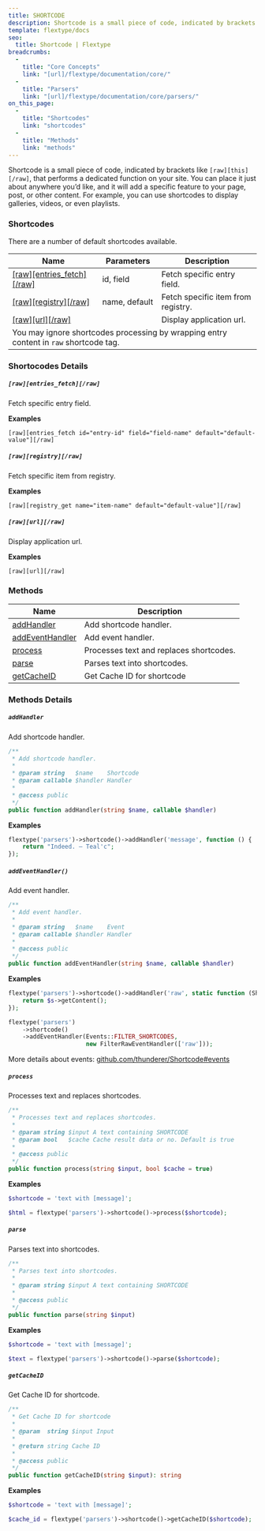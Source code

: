 ```yaml
---
title: SHORTCODE
description: Shortcode is a small piece of code, indicated by brackets like `[this]`, that performs a dedicated function on your site.
template: flextype/docs
seo:
  title: Shortcode | Flextype
breadcrumbs:
  -
    title: "Core Concepts"
    link: "[url]/flextype/documentation/core/"
  -
    title: "Parsers"
    link: "[url]/flextype/documentation/core/parsers/"
on_this_page:
  -
    title: "Shortcodes"
    link: "shortcodes"
  -
    title: "Methods"
    link: "methods"
---
```


Shortcode is a small piece of code, indicated by brackets like `[raw][this][/raw]`, that performs a dedicated function on your site. You can place it just about anywhere you’d like, and it will add a specific feature to your page, post, or other content. For example, you can use shortcodes to display galleries, videos, or even playlists.

### <a name="shortcodes"></a> Shortcodes

There are a number of default shortcodes available.

<table>
    <thead>
        <tr>
            <th>Name</th>
            <th>Parameters</th>
            <th>Description</th>
        </tr>
    </thead>
    <tbody>
        <tr>
            <td><a href="#shortcodes-entries_fetch">[raw][entries_fetch][/raw]</a></td>
            <td>id, field</td>
            <td>Fetch specific entry field.</td>
        </tr>
        <tr>
            <td><a href="#shortcodes-registry">[raw][registry][/raw]</a></td>
            <td>name, default</td>
            <td>Fetch specific item from registry.</td>
        </tr>
        <tr>
            <td><a href="#shortcodes-raw">[raw][url][/raw]</a></td>
            <td></td>
            <td>Display application url.</td>
        </tr>
        <tr>
            <td colspan="3">
                You may ignore shortcodes processing by wrapping entry content in <code>raw</code> shortcode tag.
            </td>
        </tr>
    </tbody>
</table>

### Shortocodes Details

##### <a name="shortcodes-entries_fetch"></a> `[raw][entries_fetch][/raw]`

Fetch specific entry field.

**Examples**

```
[raw][entries_fetch id="entry-id" field="field-name" default="default-value"][/raw]
```

##### <a name="shortcodes-registry"></a> `[raw][registry][/raw]`

Fetch specific item from registry.

**Examples**

```
[raw][registry_get name="item-name" default="default-value"][/raw]
```

##### <a name="shortcodes-url"></a> `[raw][url][/raw]`

Display application url.

**Examples**

```
[raw][url][/raw]
```

### <a name="methods"></a> Methods

<table>
    <thead>
        <tr>
            <th>Name</th>
            <th>Description</th>
        </tr>
    </thead>
    <tbody>
        <tr>
            <td><a href="#methods-addHandler">addHandler</a></td>
            <td>Add shortcode handler.</td>
        </tr>
        <tr>
            <td><a href="#methods-addEventHandler">addEventHandler</a></td>
            <td>Add event handler.</td>
        </tr>
        <tr>
            <td><a href="#methods-process">process</a></td>
            <td>Processes text and replaces shortcodes.</td>
        </tr>
        <tr>
            <td><a href="#methods-parse">parse</a></td>
            <td>Parses text into shortcodes.</td>
        </tr>
        <tr>
            <td><a href="#methods-getCacheID">getCacheID</a></td>
            <td>Get Cache ID for shortcode</td>
        </tr>
    </tbody>
</table>

### Methods Details

##### <a name="methods-addHandler"></a> `addHandler`

Add shortcode handler.

```php
/**
 * Add shortcode handler.
 *
 * @param string   $name    Shortcode
 * @param callable $handler Handler
 *
 * @access public
 */
public function addHandler(string $name, callable $handler)
```

**Examples**

```php
flextype('parsers')->shortcode()->addHandler('message', function () {
    return "Indeed. – Teal'c";
});
```

##### <a name="methods-addEventHandler"></a> `addEventHandler()`

Add event handler.

```php
/**
 * Add event handler.
 *
 * @param string   $name    Event
 * @param callable $handler Handler
 *
 * @access public
 */
public function addEventHandler(string $name, callable $handler)
```

**Examples**

```php
flextype('parsers')->shortcode()->addHandler('raw', static function (ShortcodeInterface $s) {
    return $s->getContent();
});

flextype('parsers')
    ->shortcode()
    ->addEventHandler(Events::FILTER_SHORTCODES,
                      new FilterRawEventHandler(['raw']));
```

More details about events: [github.com/thunderer/Shortcode#events](https://github.com/thunderer/Shortcode#events)


##### <a name="methods-process"></a> `process`

Processes text and replaces shortcodes.

```php
/**
 * Processes text and replaces shortcodes.
 *
 * @param string $input A text containing SHORTCODE
 * @param bool   $cache Cache result data or no. Default is true
 *
 * @access public
 */
public function process(string $input, bool $cache = true)
```

**Examples**

```php
$shortcode = 'text with [message]';

$html = flextype('parsers')->shortcode()->process($shortcode);
```

##### <a name="methods-parse"></a> `parse`

Parses text into shortcodes.

```php
/**
 * Parses text into shortcodes.
 *
 * @param string $input A text containing SHORTCODE
 *
 * @access public
 */
public function parse(string $input)
```

**Examples**

```php
$shortcode = 'text with [message]';

$text = flextype('parsers')->shortcode()->parse($shortcode);
```

##### <a name="methods-getCacheID"></a> `getCacheID`

Get Cache ID for shortcode.

```php
/**
 * Get Cache ID for shortcode
 *
 * @param  string $input Input
 *
 * @return string Cache ID
 *
 * @access public
 */
public function getCacheID(string $input): string
```

**Examples**

```php
$shortcode = 'text with [message]';

$cache_id = flextype('parsers')->shortcode()->getCacheID($shortcode);
```
